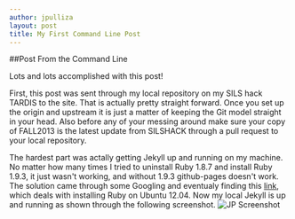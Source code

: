 ```yaml
---
author: jpulliza
layout: post
title: My First Command Line Post
---
```


##Post From the Command Line

Lots and lots accomplished with this post!

First, this post was sent through my local repository on my SILS hack TARDIS to the site. That is actually pretty straight forward. Once you set up the origin and upstream it is just a matter of keeping the Git model straight in your head. Also before any of your messing around make sure your copy of FALL2013 is the latest update from SILSHACK through a pull request to your local repository. 

The hardest part was actally getting Jekyll up and running on my machine. No matter how many times I tried to uninstall Ruby 1.8.7 and install Ruby 1.9.3, it just wasn't working, and without 1.9.3 github-pages doesn't work. The solution came through some Googling and eventualy finding this [link](http://leonard.io/blog/2012/05/installing-ruby-1-9-3-on-ubuntu-12-04-precise-pengolin/), which deals with installing Ruby on Ubuntu 12.04. Now my local Jekyll is up and running as shown through the following screenshot.
![JP Screenshot](https://dl.dropboxusercontent.com/u/4614624/First%20Command%20Line%20Post.png)
